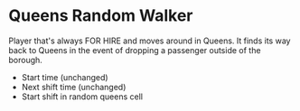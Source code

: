 # Queens Random Walker

Player that's always FOR HIRE and moves around in Queens. It finds its way back to Queens in the event of dropping a passenger outside of the borough.

-  Start time (unchanged)
-  Next shift time (unchanged)
-  Start shift in random queens cell
